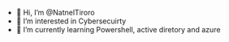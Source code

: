 - 👋 Hi, I’m @NatnelTiroro
- 👀 I’m interested in Cybersecuirty
- 🌱 I’m currently learning Powershell, active diretory and azure 


<!---
NatnelTiroro/NatnelTiroro is a ✨ special ✨ repository because its `README.md` (this file) appears on your GitHub profile.
You can click the Preview link to take a look at your changes.
--->
